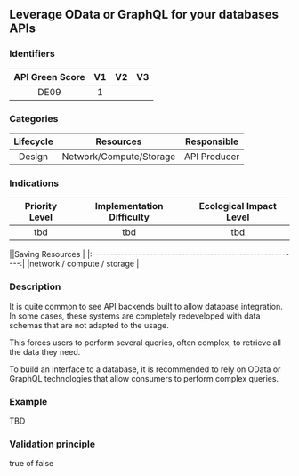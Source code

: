 ## Leverage OData or GraphQL for your databases APIs

### Identifiers

| API Green Score |  V1  |  V2  |  V3  |
|:-------:|:----:|:----:|:----:|
|   DE09   | 1  |   |      |

### Categories

| Lifecycle |  Resources  |  Responsible  |
|:---------:|:----:|:----:|
| Design | Network/Compute/Storage | API Producer |

### Indications

| Priority Level |      Implementation Difficulty      |  Ecological Impact Level   |
|:-------------------:|:-------------------------:|:---------------------:|
| tbd | tbd | tbd |

||Saving Resources                                           |
|:----------------------------------------------------------:|
|network / compute / storage    |

### Description

It is quite common to see API backends built to allow database integration. In some cases, these systems are completely redeveloped with data schemas that are not adapted to the usage.

This forces users to perform several queries, often complex, to retrieve all the data they need.

To build an interface to a database, it is recommended to rely on OData or GraphQL technologies that allow consumers to perform complex queries.


### Example
TBD 

### Validation principle

true of false